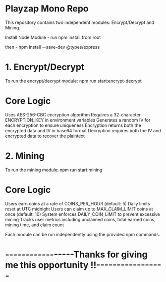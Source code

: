# Playzap Mono Repo
This repository contains two independent modules: Encrypt/Decrypt and Mining.

Install Node Module - run npm install from root

then - npm install --save-dev @types/express


# 1. Encrypt/Decrypt

To run the encrypt/decrypt module: npm run start:encrypt-decrypt


# Core Logic

Uses AES-256-CBC encryption algorithm
Requires a 32-character ENCRYPTION_KEY in environment variables
Generates a random IV for each encryption to ensure uniqueness
Encryption returns both the encrypted data and IV in base64 format
Decryption requires both the IV and encrypted data to recover the plaintext

# 2. Mining

To run the mining module: npm run start:mining

# Core Logic

Users earn coins at a rate of COINS_PER_HOUR (default: 5)
Daily limits reset at UTC midnight
Users can claim up to MAX_CLAIM_LIMIT coins at once (default: 10)
System enforces DAILY_COIN_LIMIT to prevent excessive mining
Tracks user metrics including unclaimed coins, total earned coins, mining time, and claim count

Each module can be run independently using the provided npm commands.


                                                    
# -----------------Thanks for giving me this opportunity !!----------------- #
